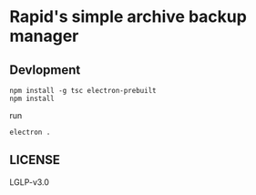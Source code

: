 Rapid's simple archive backup manager
===

Devlopment
---

```
npm install -g tsc electron-prebuilt
npm install
```

run

```
electron .
```

LICENSE
---

LGLP-v3.0